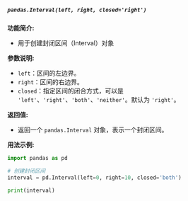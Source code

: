 ##### `pandas.Interval(left, right, closed='right')`
**功能简介:**
- 用于创建封闭区间（Interval）对象

**参数说明:**
- `left`：区间的左边界。
- `right`：区间的右边界。
- `closed`：指定区间的闭合方式，可以是 `'left'`、`'right'`、`'both'`、`'neither'`。默认为 `'right'`。

**返回值:**
- 返回一个 `pandas.Interval` 对象，表示一个封闭区间。

**用法示例:**
```python
import pandas as pd

# 创建封闭区间
interval = pd.Interval(left=0, right=10, closed='both')

print(interval)
```